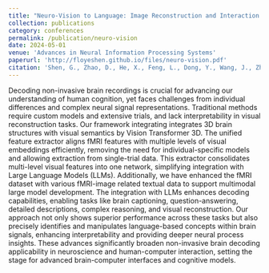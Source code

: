 ```yaml
---
title: "Neuro-Vision to Language: Image Reconstruction and Interaction via Non-invasive Brain Recordings."
collection: publications
category: conferences
permalink: /publication/neuro-vision
date: 2024-05-01
venue: 'Advances in Neural Information Processing Systems'
paperurl: 'http://floyeshen.github.io/files/neuro-vision.pdf'
citation: 'Shen, G., Zhao, D., He, X., Feng, L., Dong, Y., Wang, J., Zhang, Q., & Zeng, Y. (2024). Neuro-Vision to Language: Image Reconstruction and Interaction via Non-invasive Brain Recordings. Advances in Neural Information Processing Systems.'
---
```


Decoding non-invasive brain recordings is crucial for advancing our understanding of human cognition, yet faces challenges from individual differences and complex neural signal representations. Traditional methods require custom models and extensive trials, and lack interpretability in visual reconstruction tasks. Our framework integrating integrates 3D brain structures with visual semantics by Vision Transformer 3D. The unified feature extractor aligns fMRI features with multiple levels of visual embeddings efficiently, removing the need for individual-specific models and allowing extraction from single-trial data. This extractor consolidates multi-level visual features into one network, simplifying integration with Large Language Models (LLMs). Additionally, we have enhanced the fMRI dataset with various fMRI-image related textual data to support multimodal large model development. The integration with LLMs enhances decoding capabilities, enabling tasks like brain captioning, question-answering, detailed descriptions, complex reasoning, and visual reconstruction. Our approach not only shows superior performance across these tasks but also precisely identifies and manipulates language-based concepts within brain signals, enhancing interpretability and providing deeper neural process insights. These advances significantly broaden non-invasive brain decoding applicability in neuroscience and human-computer interaction, setting the stage for advanced brain-computer interfaces and cognitive models.